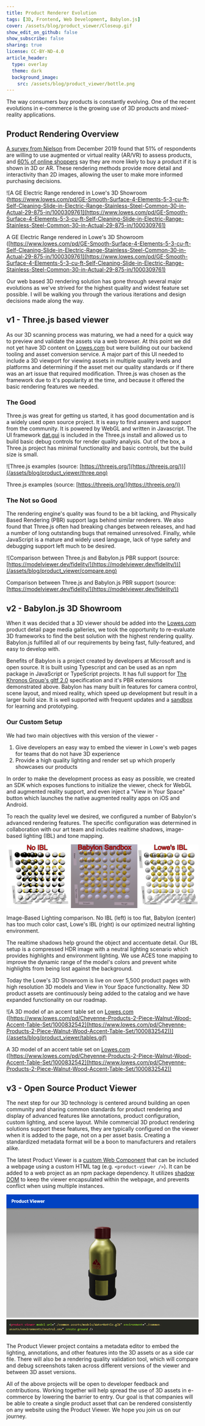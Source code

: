 ```yaml
---
title: Product Renderer Evolution
tags: [3D, Frontend, Web Development, Babylon.js]
cover: /assets/blog/product_viewer/Closeup.gif
show_edit_on_github: false
show_subscribe: false
sharing: true
license: CC-BY-ND-4.0
article_header:
  type: overlay
  theme: dark
  background_image:
    src: /assets/blog/product_viewer/bottle.png
---
```


The way consumers buy products is constantly evolving. One of the recent evolutions in e-commerce is the growing use of 3D products and mixed-reality applications.

<!--more-->

## Product Rendering Overview

[A survey from Nielson](https://nielseniq.com/global/en/insights/analysis/2019/augmented-retail-the-new-consumer-reality-2/) from December 2019 found that 51% of respondents are willing to use augmented or virtual reality (AR/VR) to assess products, and [60% of online shoppers](https://www.globenewswire.com/news-release/2020/09/01/2087088/0/en/Survey-60-of-Online-Shoppers-Say-They-re-More-Likely-to-Buy-a-Product-If-It-s-Shown-in-3D-or-Augmented-Reality.html) say they are more likely to buy a product if it is shown in 3D or AR. These rendering methods provide more detail and interactivity than 2D images, allowing the user to make more informed purchasing decisions.

![A GE Electric Range rendered in Lowe's 3D Showroom ([https://www.lowes.com/pd/GE-Smooth-Surface-4-Elements-5-3-cu-ft-Self-Cleaning-Slide-in-Electric-Range-Stainless-Steel-Common-30-in-Actual-29-875-in/1000309761](https://www.lowes.com/pd/GE-Smooth-Surface-4-Elements-5-3-cu-ft-Self-Cleaning-Slide-in-Electric-Range-Stainless-Steel-Common-30-in-Actual-29-875-in/1000309761) ](/assets/blog/product_viewer/Closeup.gif)

A GE Electric Range rendered in Lowe's 3D Showroom ([https://www.lowes.com/pd/GE-Smooth-Surface-4-Elements-5-3-cu-ft-Self-Cleaning-Slide-in-Electric-Range-Stainless-Steel-Common-30-in-Actual-29-875-in/1000309761](https://www.lowes.com/pd/GE-Smooth-Surface-4-Elements-5-3-cu-ft-Self-Cleaning-Slide-in-Electric-Range-Stainless-Steel-Common-30-in-Actual-29-875-in/1000309761)

Our web based 3D rendering solution has gone through several major evolutions as we've strived for the highest quality and widest feature set possible. I will be walking you through the various iterations and design decisions made along the way.

## v1 - Three.js based viewer

As our 3D scanning process was maturing, we had a need for a quick way to preview and validate the assets via a web browser. At this point we did not yet have 3D content on [Lowes.com](http://lowes.com) but were building out our backend tooling and asset conversion service. A major part of this UI needed to include a 3D viewport for viewing assets in multiple quality levels and platforms and determining if the asset met our quality standards or if there was an art issue that required modification. Three.js was chosen as the framework due to it's popularity at the time, and because it offered the basic rendering features we needed.

### The Good

Three.js was great for getting us started, it has good documentation and is a widely used open source project. It is easy to find answers and support from the community. It is powered by WebGL and written in Javascript. The UI framework [dat.gui](https://github.com/dataarts/dat.gui) is included in the Three.js install and allowed us to build basic debug controls for render quality analysis. Out of the box, a Three.js project has minimal functionality and basic controls, but the build size is small.

![Three.js examples (source: [https://threejs.org/](https://threejs.org/))](/assets/blog/product_viewer/three.png)

Three.js examples (source: [https://threejs.org/](https://threejs.org/))

### The Not so Good

The rendering engine's quality was found to be a bit lacking, and Physically Based Rendering (PBR) support lags behind similar renderers. We also found that Three.js often had breaking changes between releases, and had a number of long outstanding bugs that remained unresolved. Finally, while JavaScript is a mature and widely used language, lack of type safety and debugging support left much to be desired.

![Comparison between Three.js and Babylon.js PBR support (source: [https://modelviewer.dev/fidelity/](https://modelviewer.dev/fidelity/))](/assets/blog/product_viewer/compare.png)

Comparison between Three.js and Babylon.js PBR support (source: [https://modelviewer.dev/fidelity/](https://modelviewer.dev/fidelity/))

## v2 - Babylon.js 3D Showroom

When it was decided that a 3D viewer should be added into the [Lowes.com](http://lowes.com) product detail page media galleries, we took the opportunity to re-evaluate 3D frameworks to find the best solution with the highest rendering quality. Babylon.js fulfilled all of our requirements by being fast, fully-featured, and easy to develop with.

Benefits of Babylon is a project created by developers at Microsoft and is open source. It is built using Typescript and can be used as an npm package in JavaScript or TypeScript projects. It has full support for [The Khronos Group's gltf 2.0](https://github.com/KhronosGroup/glTF/tree/master/specification/2.0) specification and it's PBR extensions demonstrated above. Babylon has many built in features for camera control, scene layout, and mixed reality, which speed up development but result in a larger build size. It is well supported with frequent updates and a [sandbox](https://sandbox.babylonjs.com/) for learning and prototyping.

### Our Custom Setup

We had two main objectives with this version of the viewer -

1. Give developers an easy way to embed the viewer in Lowe's web pages for teams that do not have 3D experience
2. Provide a high quality lighting and render set up which properly showcases our products

In order to make the development process as easy as possible, we created an SDK which exposes functions to initialize the viewer, check for WebGL and augmented reality support, and even inject a "View in Your Space" button which launches the native augmented reality apps on iOS and Android.

To reach the quality level we desired, we configured a number of Babylon's advanced rendering features. The specific configuration was determined in collaboration with our art team and includes realtime shadows, image-based lighting (IBL) and tone mapping.

![Image-Based Lighting comparison. No IBL (left) is too flat, Babylon (center) has too much color cast, Lowe's IBL (right) is our optimized neutral lighting environment.](/assets/blog/product_viewer/IBL_comparison.png)

Image-Based Lighting comparison. No IBL (left) is too flat, Babylon (center) has too much color cast, Lowe's IBL (right) is our optimized neutral lighting environment.

The realtime shadows help ground the object and accentuate detail. Our IBL setup is a compressed HDR image with a neutral lighting scenario which provides highlights and environment lighting. We use ACES tone mapping to improve the dynamic range of the model's colors and prevent white highlights from being lost against the background.

Today the Lowe's 3D Showroom is live on over 5,500 product pages with high resolution 3D models and View in Your Space functionality. New 3D product assets are continuously being added to the catalog and we have expanded functionality on our roadmap.

![A 3D model of an accent table set on [Lowes.com](http://lowes.com) ([https://www.lowes.com/pd/Cheyenne-Products-2-Piece-Walnut-Wood-Accent-Table-Set/1000832542](https://www.lowes.com/pd/Cheyenne-Products-2-Piece-Walnut-Wood-Accent-Table-Set/1000832542))](/assets/blog/product_viewer/tables.gif)

A 3D model of an accent table set on [Lowes.com](http://lowes.com) ([https://www.lowes.com/pd/Cheyenne-Products-2-Piece-Walnut-Wood-Accent-Table-Set/1000832542](https://www.lowes.com/pd/Cheyenne-Products-2-Piece-Walnut-Wood-Accent-Table-Set/1000832542))

## v3 - Open Source Product Viewer

The next step for our 3D technology is centered around building an open community and sharing common standards for product rendering and display of advanced features like annotations, product configuration, custom lighting, and scene layout. While commercial 3D product rendering solutions support these features, they are typically configured on the viewer when it is added to the page, not on a per asset basis. Creating a standardized metadata format will be a boon to manufacturers and retailers alike.

The latest Product Viewer is a [custom Web Component](https://developer.mozilla.org/en-US/docs/Web/Web_Components/Using_custom_elements) that can be included a webpage using a custom HTML tag (e.g. `<product-viewer />`). It can be added to a web project as an npm package dependency. It utilizes [shadow DOM](https://developer.mozilla.org/en-US/docs/Web/Web_Components/Using_shadow_DOM) to keep the viewer encapsulated within the webpage, and prevents conflict when using multiple instances.

![Untitled](/assets/blog/product_viewer/bottle.png)

The Product Viewer project contains a metadata editor to embed the lighting, annotations, and other features into the 3D assets or as a side car file. There will also be a rendering quality validation tool, which will compare and debug screenshots taken across different versions of the viewer and between 3D asset versions.

All of the above projects will be open to developer feedback and contributions. Working together will help spread the use of 3D assets in e-commerce by lowering the barrier to entry. Our goal is that companies will be able to create a single product asset that can be rendered consistently on any website using the Product Viewer. We hope you join us on our journey.
